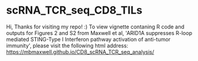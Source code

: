 # scRNA_TCR_seq_CD8_TILs
Hi, Thanks for visiting my repo! :) To view vignette contaning R code and outputs for Figures 2 and S2 from Maxwell et al, 'ARID1A suppresses R-loop mediated STING-Type I Interferon pathway activation of anti-tumor immunity', please visit the following html address: https://mbmaxwell.github.io/CD8_scRNA_TCR_seq_analysis/
